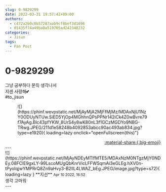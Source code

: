 ```yaml
---
slug: 0-9829299
date: 2022-03-31 19:57:42+09:00
authors:
  - c472a2b0c0b57287aab9cf8bef3d1696
  - 01435f74a49ba8a519705ad242348232
categories:
  - Jisun
tags:
  - Fan Post
---
```


# 0-9829299

<div class="post-container" markdown="1">
<div class="content-container md-sidebar__scrollwrap" markdown="1">

그냥 공부하다 문득 생각나서<br>지센 사랑해💕<br>\#to_jisun
<figure markdown="1">
![](https://phinf.wevpstatic.net/MjAyMjA2MjFfMjMz/MDAxNjU1NzY0ODUyNTUw.SiED5YjOp4MGhhnQPsPPNr142iCk4Z0wBvre79f7AyAg.Blc43pfYKW_8UrS4y8wK80nL3f1GCzMGDYo9NBG-TRwg.JPEG/211d1e58248b4092853abcc90ac493ab834.jpg?type=e1920){ loading=lazy onclick="openFullscreen(this)"}
</figure>


</div>
</div>

<div style="text-align: right;" markdown="1">
<a href="https://weverse.io/fromis9/fanpost/0-9829299" style="text-align: right;">:material-share:{.big-emoji}</a>
</div>
---

<div class="comments-container md-sidebar__scrollwrap" markdown="1">
<div class="comment" markdown="1">
<div class='id-container' markdown="1">
![](https://phinf.wevpstatic.net/MjAyNDEyMTlfMTE5/MDAxNzM0NTgzMjY0NDEy.08FClE9gxLY-99LscoMUgQbKnrVicLFFWSqmAi3eGLEg.hXV0n-tPyoIqjwYMPRrQ8Zn9aHvy3-B2llL4LWAZ_bEg.JPEG/image.jpg?type=s72){ loading=lazy }
**<span class="artist">지선</span>** <small>Apr 10 2022, 16:52</small><br>
</div>
<div class='comment-body' markdown="1">
생각 고마워
</div>
</div>
</div>
---
